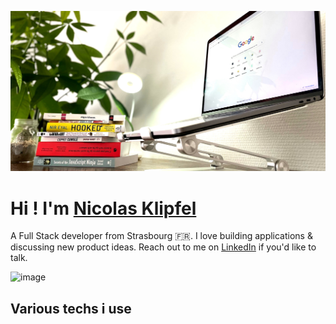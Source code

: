 ![Cover](https://github.com/Klipfel-Nicolas/Klipfel-Nicolas/blob/main/img/autodidact.jpeg)

# **Hi ! I'm** [Nicolas Klipfel](https://nicolas-klipfel.fr/)

A Full Stack developer from Strasbourg 🇫🇷. I love building applications & discussing new product ideas. Reach out to me on [LinkedIn](https://www.linkedin.com/in/nicolas-klipfel/) if you'd like to talk.

![image](https://user-images.githubusercontent.com/79662506/138592026-2ebf22ef-fea8-4da7-bfa6-421bd50a958d.png)

## Various techs i use



